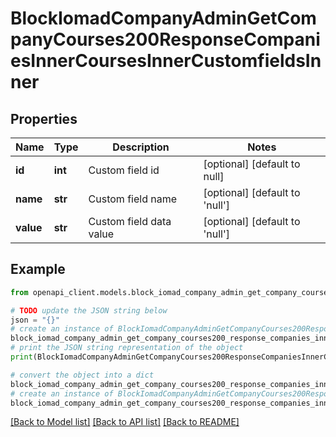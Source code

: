 # BlockIomadCompanyAdminGetCompanyCourses200ResponseCompaniesInnerCoursesInnerCustomfieldsInner


## Properties

Name | Type | Description | Notes
------------ | ------------- | ------------- | -------------
**id** | **int** | Custom field id | [optional] [default to null]
**name** | **str** | Custom field name | [optional] [default to 'null']
**value** | **str** | Custom field data value | [optional] [default to 'null']

## Example

```python
from openapi_client.models.block_iomad_company_admin_get_company_courses200_response_companies_inner_courses_inner_customfields_inner import BlockIomadCompanyAdminGetCompanyCourses200ResponseCompaniesInnerCoursesInnerCustomfieldsInner

# TODO update the JSON string below
json = "{}"
# create an instance of BlockIomadCompanyAdminGetCompanyCourses200ResponseCompaniesInnerCoursesInnerCustomfieldsInner from a JSON string
block_iomad_company_admin_get_company_courses200_response_companies_inner_courses_inner_customfields_inner_instance = BlockIomadCompanyAdminGetCompanyCourses200ResponseCompaniesInnerCoursesInnerCustomfieldsInner.from_json(json)
# print the JSON string representation of the object
print(BlockIomadCompanyAdminGetCompanyCourses200ResponseCompaniesInnerCoursesInnerCustomfieldsInner.to_json())

# convert the object into a dict
block_iomad_company_admin_get_company_courses200_response_companies_inner_courses_inner_customfields_inner_dict = block_iomad_company_admin_get_company_courses200_response_companies_inner_courses_inner_customfields_inner_instance.to_dict()
# create an instance of BlockIomadCompanyAdminGetCompanyCourses200ResponseCompaniesInnerCoursesInnerCustomfieldsInner from a dict
block_iomad_company_admin_get_company_courses200_response_companies_inner_courses_inner_customfields_inner_from_dict = BlockIomadCompanyAdminGetCompanyCourses200ResponseCompaniesInnerCoursesInnerCustomfieldsInner.from_dict(block_iomad_company_admin_get_company_courses200_response_companies_inner_courses_inner_customfields_inner_dict)
```
[[Back to Model list]](../README.md#documentation-for-models) [[Back to API list]](../README.md#documentation-for-api-endpoints) [[Back to README]](../README.md)



